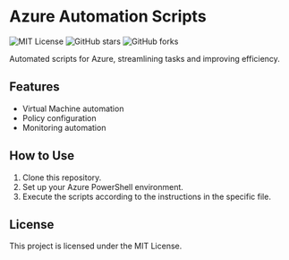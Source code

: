 # Azure Automation Scripts

![MIT License](https://img.shields.io/badge/license-MIT-blue.svg)
![GitHub stars](https://img.shields.io/github/stars/<seu_usuario>/Azure-Automation-Scripts.svg)
![GitHub forks](https://img.shields.io/github/forks/<seu_usuario>/Azure-Automation-Scripts.svg)

Automated scripts for Azure, streamlining tasks and improving efficiency.

## Features
- Virtual Machine automation
- Policy configuration
- Monitoring automation

## How to Use
1. Clone this repository.
2. Set up your Azure PowerShell environment.
3. Execute the scripts according to the instructions in the specific file.

## License
This project is licensed under the MIT License.

